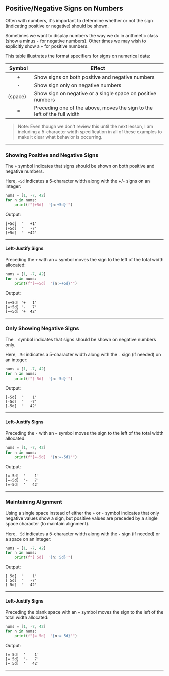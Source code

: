 ## Positive/Negative Signs on Numbers

Often with numbers, it's important to determine whether or not the sign 
(indicating positive or negative) should be shown.

Sometimes we want to display numbers the way we do in arithmetic class (show
a minus `-` for negative numbers). Other times we may wish to explicitly show 
a `+` for positive numbers.

This table illustrates the format specifiers for signs on numerical data:

|Symbol|Effect|
|:-:|-|
|`+`|Show signs on both positive and negative numbers|
|`-`|Show sign only on negative numbers|
|(space) ` `|Show sign on negative or a single space on positive numbers|
|`=`|Preceding one of the above, moves the sign to the left of the full width|

> Note: Even though we don't review this until the next lesson, I am 
> including a 5-character width specification in all of these examples to 
> make it clear what behavior is occurring.

---

### Showing Positive and Negative Signs

The `+` symbol indicates that signs should be shown on both positive and 
negative numbers.

Here, `+5d` indicates a 5-character width along with the +/- signs on an 
integer:

```python
nums = [1, -7, 42]
for n in nums:
    print(f"[+5d]  '{n:+5d}'")
```

Output:

```
[+5d]  '   +1'
[+5d]  '   -7'
[+5d]  '  +42'
```

---

#### Left-Justify Signs

Preceding the `+` with an `=` symbol moves the sign to the left of the total
width allocated:

```python
nums = [1, -7, 42]
for n in nums:
    print(f"[=+5d]  '{n:=+5d}'")
```

Output:

```
[=+5d] '+   1'
[=+5d] '-   7'
[=+5d] '+  42'
```

---

### Only Showing Negative Signs

The `-` symbol indicates that signs should be shown on negative numbers only.

Here, `-5d` indicates a 5-character width along with the `-` sign (if needed) 
on an integer:

```python
nums = [1, -7, 42]
for n in nums:
    print(f"[-5d]  '{n:-5d}'")
```

Output:

```
[-5d]  '    1'
[-5d]  '   -7'
[-5d]  '   42'
```

---

#### Left-Justify Signs

Preceding the `-` with an `=` symbol moves the sign to the left of the total
width allocated:

```python
nums = [1, -7, 42]
for n in nums:
    print(f"[=-5d]  '{n:=-5d}'")
```

Output:

```
[=-5d]  '    1'
[=-5d]  '-   7'
[=-5d]  '   42'
```

---

### Maintaining Alignment

Using a single space instead of either the `+` or `-` symbol indicates that
only negative values show a sign, but positive values are preceded by a 
single space character (to maintain alignment).

Here, ` 5d` indicates a 5-character width along with the `-` sign (if needed) 
or a space on an integer:

```python
nums = [1, -7, 42]
for n in nums:
    print(f"[ 5d]  '{n: 5d}'")
```

Output:

```
[ 5d]  '    1'
[ 5d]  '   -7'
[ 5d]  '   42'
```

---

#### Left-Justify Signs

Preceding the blank space with an `=` symbol moves the sign to the left of 
the total width allocated:

```python
nums = [1, -7, 42]
for n in nums:
    print(f"[= 5d]  '{n:= 5d}'")
```

Output:

```
[= 5d]  '    1'
[= 5d]  '-   7'
[= 5d]  '   42'
```

---
